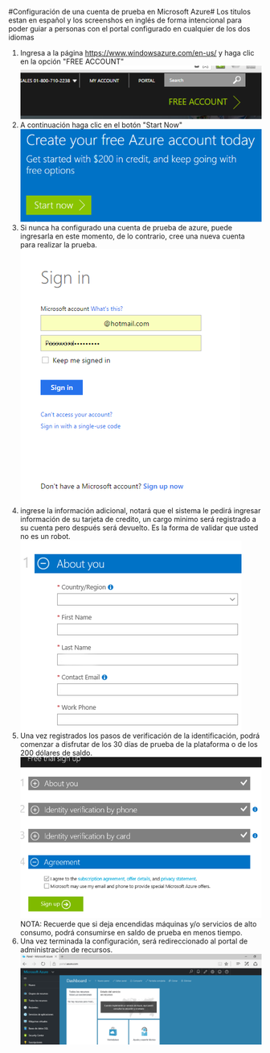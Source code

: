 #Configuración de una cuenta de prueba en Microsoft Azure#
<span class="alert alert-info">
Los titulos estan en español y los screenshos en inglés de forma intencional para poder guiar a personas
 con el portal configurado en cualquier de los dos idiomas</span>
 <span id="Tarea1" cuentaprueba="julidev32@outlook.com" />
 1. Ingresa a la página https://www.windowsazure.com/en-us/  y haga clic en la opción "FREE ACCOUNT"
 ![mediafile](../Modulo1/media/01.PNG)
 2. A continuación haga clic en el botón "Start Now"
 ![mediafile](../Modulo1/media/02.PNG)
 3. Si nunca ha configurado una cuenta de prueba de azure, puede ingresarla en este momento, de lo contrario, cree una nueva cuenta para realizar la prueba.
 ![mediafile](../Modulo1/media/03.PNG)
 4. ingrese la información adicional, notará que el sistema le pedirá ingresar información de su tarjeta de credito, un cargo minimo será registrado a su cuenta pero después será devuelto.  Es la forma de validar que usted no es un robot.
 ![mediafile](../Modulo1/media/04.PNG)
 5. Una vez registrados los pasos de verificación de la identificación, podrá comenzar a disfrutar de los 30 días de prueba de la plataforma o de los 200 dólares de saldo.
 ![mediafile](../Modulo1/media/05.PNG)
 NOTA:  Recuerde que si deja encendidas máquinas y/o servicios de alto consumo, podrá consumirse en saldo de prueba en menos tiempo.
 6. Una vez terminada la configuración, será redireccionado al portal de administración de recursos.
 ![mediafile](../Modulo1/media/06.PNG)
 
 
